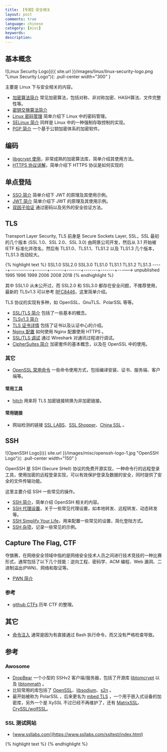```yaml
---
title: 【专题】安全相关
layout: post
comments: true
language: chinese
category: [misc]
keywords:
description:
---
```


<!-- more -->

## 基本概念

![Linux Security Logo]({{ site.url }}/images/linux/linux-security-logo.png "Linux Security Logo"){: .pull-center width="300" }

主要是 Linux 下与安全相关的内容。

* [加密算法简介](/post/security-encryption-introduce.html) 常见加密算法，包括对称、非对称加密、HASH算法、文件完整性等。
* [密钥交换算法简介](/post/security-key-exchange-method-introduce.html)
* [Linux 密码管理](/post/security-how-to-save-password.html) 简单介绍下 Linux 中的密码管理。
* [SELinux 简介](/post/linux-selinux-introduce.html) 同样是 Linux 中的一种强制存取控制的实现。
* [PGP 简介](/post/security-pgp-introduce.html) 一个基于公钥加密体系的加密软件。

## 编码

* [libgcrypt 使用](/post/security-libgcrypt-practice.html)，非常成熟的加密算法库，简单介绍其使用方法。
* [HTTPS 协议详解](/post/https-introduce.html)，简单介绍下 HTTPS 协议是如何实现的

## 单点登陆

* [SSO 简介](/post/json-web-token-introduce.html) 简单介绍下 JWT 的原理及其使用示例。
* [JWT 简介](/post/json-web-token-introduce.html) 简单介绍下 JWT 的原理及其使用示例。
* [双因子验证](/post/two-factors-authenticator-introduce.html) 通过密码以及另外的安全验证方法。

## TLS

Transport Layer Security, TLS 前身是 Secure Sockets Layer, SSL，SSL 最初的几个版本 (SSL 1.0、SSL 2.0、SSL 3.0) 由网景公司开发，然后从 3.1 开始被 IETF 标准化并改名，然后有 TLS1.0、TLS1.1、TLS1.2 以及 TLS1.3 几个版本，TLS1.3 改动较大。

{% highlight text %}
   SSL1.0     SSL2.0  SSL3.0  TLS1.0  TLS1.1  TLS1.2  TLS1.3
-----+-----------+------+-------+-------+-------+-------+----->
 unpublished   1995   1996    1999    2006    2008    2018
{% endhighlight %}

其中 SSL1.0 从未公开过，而 SSL2.0 和 SSL3.0 都存在安全问题，不推荐使用，最新的 TLSv1.3 可以参考 [RFC8446](https://datatracker.ietf.org/doc/rfc8446/)，这里简单介绍。

TLS 协议的实现有多种，如 OpenSSL、GnuTLS、PolarSSL 等等。

* [SSL/TLS 简介](/post/security-ssl-tls-overview.html) 包括了一些基本的概念。
* [TLSv1.3 简介](/post/security-ssl-tlsv1.3-some-basic-conception-introduce.html)
* [TLS 证书详情](/post/security-ssl-tls-certification-chains-introduce.html) 包括了证书以及认证中心的介绍。
* [Nginx 配置](/post/security-ssl-tls-nginx-https-setting.html) 如何使用 Nginx 配置使用 HTTPS 。
* [SSL/TLS 调试](/post/security-ssl-tls-wireshark-debug-introduce.html) 通过 Wireshark 对通讯过程进行调试。
* [CipherSuites 简介](/post/security-ssl-tls-ciphersuites-introduce.html) 加密套件的基本概念，以及在 OpenSSL 中的使用。

### 其它

* [OpenSSL 常用命令](/post/security-openssl-commands-usage-introduce.html) 一些命令使用方式，包括编译安装、证书、服务端、客户端等。

#### 常用工具

* [hitch](https://github.com/varnish/hitch) 用来将 TLS 加密链接转换为非加密链接。

#### 常用链接

* 网站检测的链接 [SSL LABS](https://www.ssllabs.com/)、[SSL Shopper](https://www.sslshopper.com/ssl-checker.html)、[China SSL](https://www.chinassl.net/ssltools/ssl-checker.html) 。

## SSH

![OpenSSH Logo]({{ site.url }}/images/misc/openssh-logo-1.jpg "OpenSSH Logo"){: .pull-center width="150" }

OpenSSH 是 SSH (Secure SHell) 协议的免费开源实现，一种命令行的远程登录工具，使用加密的远程登录实现，可以有效保护登录及数据的安全，同时提供了安全的文件传输功能。

这里主要介绍 SSH 一些常见的操作。

* [SSH 简介](/post/ssh-introduce.html)，简单介绍 OpenSSH 相关的内容。
* [SSH 代理设置](/post/ssh-proxy.html)，关于一些常见代理设置，如本地转发、远程转发、动态转发等。
* [SSH Simplify Your Life](/post/ssh-simplify-your-life.html)，用来配置一些常见的设置，简化登陆方式。
* [SSH 杂项](/post/ssh-tips.html)，记录一些常见的示例。

## Capture The Flag, CTF

夺旗赛，在网络安全领域中指的是网络安全技术人员之间进行技术竞技的一种比赛形式，通常包括了以下几个技能：逆向工程、密码学、ACM 编程、Web 漏洞、二进制溢出(PWN)、网络和取证等。

* [PWN 简介](/post/security-ctf-pwn-introduce.html)

<!--
夺旗工具
https://www.freebuf.com/sectool/94235.html
-->

### 参考

* [github CTFs](https://github.com/ctfs) 历年 CTF 的整理。

## 其它

* [命令注入](/post/security-bash-commands-injection-introduce.html) 通常是因为有直接通过 Bash 执行命令，而又没有严格检查导致。

## 参考

### Awosome

* [DropBear](https://matt.ucc.asn.au/dropbear/dropbear.html) 一个小型的 SSHv2 客户端/服务器，包括了开源库 [libtomcrypt](https://www.libtom.net/LibTomCrypt/) 以及 [libtommath](https://www.libtom.net/LibTomMath/) 。
* 比较常用的库包括了 [OpenSSL](https://github.com/openssl/openssl)、[libsodium](https://github.com/jedisct1/libsodium)、[s2n](https://github.com/awslabs/s2n) 。
* 最开始被称为 PolarSSL ，后来更名为 [mbed TLS](https://github.com/ARMmbed/mbedtls) ，一个用于嵌入式设备的加密库，另外一个是 XySSL 不过已经不再维护了，还有 [MatrixSSL](https://github.com/matrixssl/matrixssl)、[CrySSL/wolfSSL](https://github.com/wolfSSL/wolfssl)。

### SSL 测试网站

* [www.ssllabs.com](https://www.ssllabs.com/ssltest/index.html)



<!--
SSH/gpg-agent使用
https://faner.gitlab.io/blog/2016/08/08/GPG%E5%8A%A0%E5%AF%86%E8%BD%AF%E4%BB%B6%E7%9A%84%E4%BD%BF%E7%94%A8/
http://blog.theerrorlog.com/using-gpg-keys-for-ssh-authentication.html

磁盘加密
https://github.com/veracrypt/VeraCrypt
-->

{% highlight text %}
{% endhighlight %}
